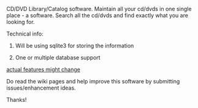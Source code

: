 CD/DVD Library/Catalog software.
Maintain all your cd/dvds in one single place - a software.
Search all the cd/dvds and find exactly what you are looking for.

Technical info:

1. Will be using sqlite3 for storing the information

2. One or multiple database support

[actual features might change](The.md)

Do read the wiki pages and help improve this software by submitting issues/enhancement ideas.

Thanks!